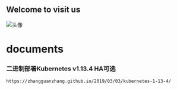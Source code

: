 ## Welcome to visit us
![头像](https://github.com/rockwang465/rockwang.com/picture/lyf.jpg)






# documents
### 二进制部署Kubernetes v1.13.4 HA可选
```
https://zhangguanzhang.github.io/2019/03/03/kubernetes-1-13-4/
```
